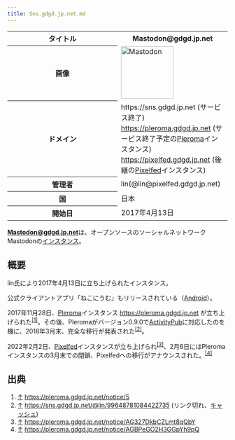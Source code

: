 ```yaml
---
title: Sns.gdgd.jp.net.md
---
```

<div>

<table>
<colgroup>
<col style="width: 50%" />
<col style="width: 50%" />
</colgroup>
<tbody>
<tr class="header">
<th>タイトル</th>
<th>Mastodon@gdgd.jp.net</th>
</tr>

<tr class="odd">
<th>画像</th>
<td><a href="/%E3%83%95%E3%82%A1%E3%82%A4%E3%83%AB:Mastodon_logo.png" title="Mastodon"><img src="/images/thumb/0/00/Mastodon_logo.png/120px-Mastodon_logo.png" srcset="/images/thumb/0/00/Mastodon_logo.png/180px-Mastodon_logo.png 1.5x, /images/0/00/Mastodon_logo.png 2x" width="120" height="120" alt="Mastodon" /></a></td>
</tr>
<tr class="even">
<th scope="row">ドメイン</th>
<td>https://sns.gdgd.jp.net (サービス終了)<br />
<a href="https://pleroma.gdgd.jp.net" rel="nofollow">https://pleroma.gdgd.jp.net</a> (サービス終了予定の<a href="/Pleroma" title="Pleroma">Pleroma</a>インスタンス)<br />
<a href="https://pixelfed.gdgd.jp.net" rel="nofollow">https://pixelfed.gdgd.jp.net</a> (後継の<a href="/Pixelfed" title="Pixelfed (存在しないページ)">Pixelfed</a>インスタンス)</td>
</tr>
<tr class="odd">
<th scope="row">管理者</th>
<td>lin(@lin@pixelfed.gdgd.jp.net)</td>
</tr>
<tr class="even">
<th scope="row">国</th>
<td>日本</td>
</tr>
<tr class="odd">
<th scope="row">開始日</th>
<td>2017年4月13日</td>
</tr>
</tbody>
</table>

**Mastodon@gdgd.jp.net**は、オープンソースのソーシャルネットワークMastodonの[インスタンス](/%E3%82%A4%E3%83%B3%E3%82%B9%E3%82%BF%E3%83%B3%E3%82%B9 "インスタンス")。

## 概要

lin氏により2017年4月13日に立ち上げられたインスタンス。

公式クライアントアプリ「ねこにうむ」もリリースされている（<a href="https://play.google.com/store/apps/details?id=com.apps.nekonium" rel="nofollow">Android</a>）。

2017年11月28日、[Pleroma](/Pleroma "Pleroma")インスタンス <a href="https://pleroma.gdgd.jp.net" rel="nofollow">https://pleroma.gdgd.jp.net</a> が立ち上げられた<sup>[\[1\]](#cite_note-1)</sup>。その後、Pleromaがバージョン0.9.0で[ActivityPub](/ActivityPub "ActivityPub")に対応したのを機に、2018年3月末、完全な移行が発表された<sup>[\[2\]](#cite_note-2)</sup>。

2022年2月2日、[Pixelfed](/Pixelfed "Pixelfed (存在しないページ)")インスタンスが立ち上げられ<sup>[\[3\]](#cite_note-3)</sup>、2月6日にはPleromaインスタンスの3月末での閉鎖、Pixelfedへの移行がアナウンスされた。<sup>[\[4\]](#cite_note-4)</sup>

## 出典

<div>

1.  [↑](#cite_ref-1) <a href="https://pleroma.gdgd.jp.net/notice/5" rel="nofollow">https://pleroma.gdgd.jp.net/notice/5</a>
2.  [↑](#cite_ref-2) <a href="https://sns.gdgd.jp.net/@lin/99648781084422735" rel="nofollow">https://sns.gdgd.jp.net/@lin/99648781084422735</a> (リンク切れ、<a href="https://mstdn.jp/web/statuses/99759271164978946" rel="nofollow">キャッシュ</a>)
3.  [↑](#cite_ref-3) <a href="https://pleroma.gdgd.jp.net/notice/AG327DkbCZLmt8qQbY" rel="nofollow">https://pleroma.gdgd.jp.net/notice/AG327DkbCZLmt8qQbY</a>
4.  [↑](#cite_ref-4) <a href="https://pleroma.gdgd.jp.net/notice/AGBPeGO2H3GGpYh9pQ" rel="nofollow">https://pleroma.gdgd.jp.net/notice/AGBPeGO2H3GGpYh9pQ</a>

</div>

</div>
